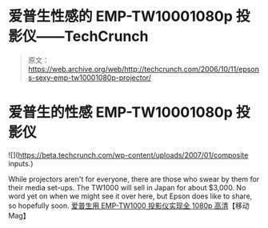# 爱普生性感的 EMP-TW10001080p 投影仪——TechCrunch

> 原文：<https://web.archive.org/web/http://techcrunch.com/2006/10/11/epsons-sexy-emp-tw10001080p-projector/>

# 爱普生的性感 EMP-TW10001080p 投影仪

![](https://beta.techcrunch.com/wp-content/uploads/2007/01/composite inputs.</root>)

While projectors aren't for everyone, there are those who swear by them for their media set-ups. The TW1000 will sell in Japan for about $3,000\. No word yet on when we might see it over here, but Epson does like to share, so hopefully soon.
[爱普生用 EMP-TW1000 投影仪实现全 1080p 高清](https://web.archive.org/web/20201126162428/http://www.mobilemag.com/content/100/336/C10012/)【移动 Mag】